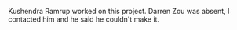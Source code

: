 Kushendra Ramrup worked on this project.
Darren Zou was absent, I contacted him and he said he couldn't make it. 
